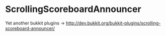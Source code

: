 ScrollingScoreboardAnnouncer
============================

Yet another bukkit plugins -> http://dev.bukkit.org/bukkit-plugins/scrolling-scoreboard-announcer/
